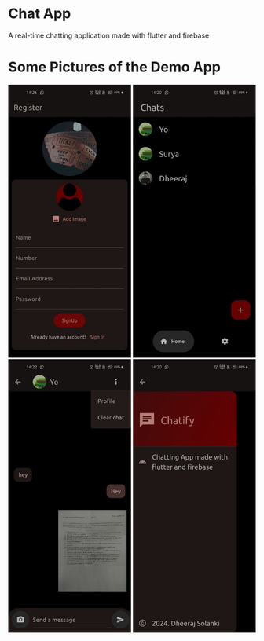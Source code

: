 # Chat App
A real-time chatting application made with flutter and firebase

# Some Pictures of the Demo App

<div align="center">
  <img src="https://github.com/Dheeraj-2003/ChatApp/blob/main/Demo%20pictures/photo_2024-02-20_14-27-14.jpg" alt="Sign up Screen" width="250" />
  <img src="https://github.com/Dheeraj-2003/ChatApp/blob/main/Demo%20pictures/photo_2024-02-20_14-24-10.jpg" alt="Chat list Screen" width="250" />
</div>
<div align="center">
  <img src="https://github.com/Dheeraj-2003/ChatApp/blob/main/Demo%20pictures/photo_2024-02-20_14-24-17.jpg" alt="Chat Messages screen" width="250" />
  <img src="https://github.com/Dheeraj-2003/ChatApp/blob/main/Demo%20pictures/photo_2024-02-20_14-24-24.jpg" alt="About" width="250" />
</div>
